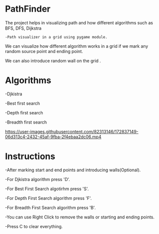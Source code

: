 # PathFinder
The project helps in visualizing path and how diﬀerent algorithms such as BFS, DFS, Dijkstra

    -Path visualizer in a grid using pygame module.
   
   We can visualize how different algorithm works in a grid if we mark any random source point and ending point.
   
   We can also introduce random wall on the grid .

# Algorithms
-Djkistra

-Best first search

-Depth first search

-Breadth first search



https://user-images.githubusercontent.com/82313146/172837149-06d313c4-2432-45af-9fba-2f4ebaa2dc06.mp4


# Instructions
 -After marking start and end points and introducing walls(Optional).

-For Djkistra algorithm press 'D'.

-For Best First Search algotirhm press 'S'.

-For Depth First Search algorithm press 'F'.

-For Breadth First Search algorithm press 'B'.

-You can use Right Click to remove the walls or starting and ending points.

-Press C to clear everything.
